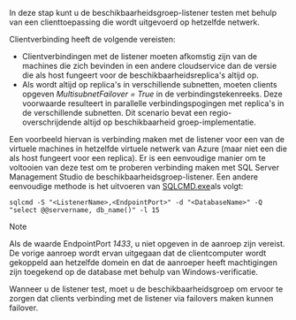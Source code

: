 In deze stap kunt u de beschikbaarheidsgroep-listener testen met behulp van een clienttoepassing die wordt uitgevoerd op hetzelfde netwerk.

Clientverbinding heeft de volgende vereisten:

* Clientverbindingen met de listener moeten afkomstig zijn van de machines die zich bevinden in een andere cloudservice dan de versie die als host fungeert voor de beschikbaarheidsreplica's altijd op.
* Als wordt altijd op replica's in verschillende subnetten, moeten clients opgeven *MultisubnetFailover = True* in de verbindingstekenreeks. Deze voorwaarde resulteert in parallelle verbindingspogingen met replica's in de verschillende subnetten. Dit scenario bevat een regio-overschrijdende altijd op beschikbaarheid groep-implementatie.

Een voorbeeld hiervan is verbinding maken met de listener voor een van de virtuele machines in hetzelfde virtuele netwerk van Azure (maar niet een die als host fungeert voor een replica). Er is een eenvoudige manier om te voltooien van deze test om te proberen verbinding maken met SQL Server Management Studio de beschikbaarheidsgroep-listener. Een andere eenvoudige methode is het uitvoeren van [SQLCMD.exe](https://technet.microsoft.com/library/ms162773.aspx)als volgt:

    sqlcmd -S "<ListenerName>,<EndpointPort>" -d "<DatabaseName>" -Q "select @@servername, db_name()" -l 15

> [!NOTE]
> Als de waarde EndpointPort *1433*, u niet opgeven in de aanroep zijn vereist. De vorige aanroep wordt ervan uitgegaan dat de clientcomputer wordt gekoppeld aan hetzelfde domein en dat de aanroeper heeft machtigingen zijn toegekend op de database met behulp van Windows-verificatie.
> 
> 

Wanneer u de listener test, moet u de beschikbaarheidsgroep om ervoor te zorgen dat clients verbinding met de listener via failovers maken kunnen failover.

